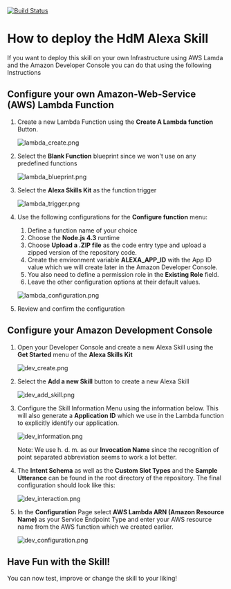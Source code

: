 [![Build Status](http://ec2-35-156-28-255.eu-central-1.compute.amazonaws.com/jenkins/buildStatus/icon?job=chatbot/alexa-skill-tests)](http://ec2-35-156-28-255.eu-central-1.compute.amazonaws.com/jenkins/job/chatbot/job/alexa-skill-tests/)

# How to deploy the HdM Alexa Skill #
If you want to deploy this skill on your own Infrastructure using AWS Lamda and the Amazon Developer Console you can do that using the following Instructions

## Configure your own Amazon-Web-Service (AWS) Lambda Function ##

1. Create a new Lambda Function using the **Create A Lambda function** Button.

   ![lambda_create.png](https://bitbucket.org/repo/6bxeyX/images/570576051-lambda_create.png)

1. Select the **Blank Function** blueprint since we won't use on any predefined functions

   ![lambda_blueprint.png](https://bitbucket.org/repo/6bxeyX/images/3656192241-lambda_blueprint.png)

1. Select the **Alexa Skills Kit** as the function trigger

   ![lambda_trigger.png](https://bitbucket.org/repo/6bxeyX/images/138716980-lambda_trigger.png)

1. Use the following configurations for the **Configure function** menu:
   1. Define a function name of your choice
   1. Choose the **Node.js 4.3** runtime
   1. Choose **Upload a .ZIP file** as the code entry type and upload a  zipped version of the repository code.
   1. Create the environment variable **ALEXA_APP_ID** with the App ID value which we will create later in the Amazon Developer Console.
   1. You also need to define a permission role in the **Existing Role** field.
   1. Leave the other configuration options at their default values.

   ![lambda_configuration.png](https://bitbucket.org/repo/6bxeyX/images/1626128646-lambda_configuration.png)

5. Review and confirm the configuration

## Configure your Amazon Development Console ##

1. Open your Developer Console and create a new Alexa Skill using the **Get Started** menu of the **Alexa Skills Kit**

   ![dev_create.png](https://bitbucket.org/repo/6bxeyX/images/3441174509-dev_create.png)

2. Select the **Add a new Skill** button to create a new Alexa Skill

   ![dev_add_skill.png](https://bitbucket.org/repo/6bxeyX/images/3222543683-dev_add_skill.png)

3. Configure the Skill Information Menu using the information below. This will also generate a **Application ID** which we use in the Lambda function to explicitly identify our application.

   ![dev_information.png](https://bitbucket.org/repo/6bxeyX/images/2648754973-dev_information.png)

   Note: We use h. d. m. as our **Invocation Name** since the recognition of point separated abbreviation seems to work a lot better.

4. The **Intent Schema** as well as the **Custom Slot Types** and the **Sample Utterance** can be found in the root directory of the repository.
The final configuration should look like this:

   ![dev_interaction.png](https://bitbucket.org/repo/6bxeyX/images/3734629936-dev_interaction.png)

5. In the **Configuration** Page select **AWS Lambda ARN (Amazon Resource Name)** as your Service Endpoint Type and enter your AWS resource name from the AWS function which we created earlier.

   ![dev_configuration.png](https://bitbucket.org/repo/6bxeyX/images/1660899815-dev_configuration.png)

## Have Fun with the Skill! ##
You can now test, improve or change the skill to your liking!